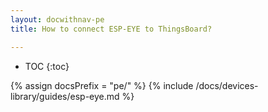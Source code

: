 ```yaml
---
layout: docwithnav-pe
title: How to connect ESP-EYE to ThingsBoard?

---
```


* TOC
{:toc}

{% assign docsPrefix = "pe/" %}
{% include /docs/devices-library/guides/esp-eye.md %}
